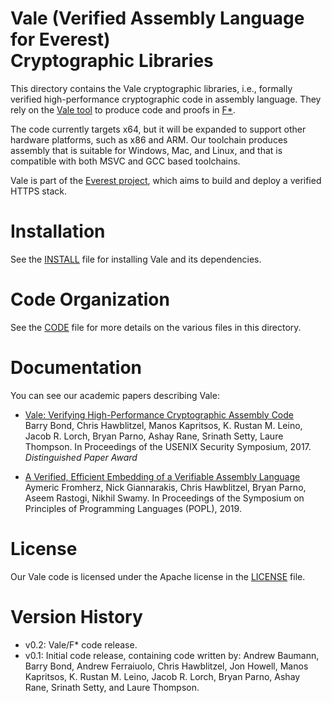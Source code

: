 Vale (Verified Assembly Language for Everest) <br>Cryptographic Libraries
=====================================================================

This directory contains the Vale cryptographic libraries, i.e., formally verified high-performance
cryptographic code in assembly language.  They rely
on the [Vale tool](https://github.com/project-everest/vale) to produce
code and proofs in [F\*](https://github.com/FStarLang/FStar).

The code currently targets x64, but it will be expanded to support
other hardware platforms, such as x86 and ARM.  Our toolchain
produces assembly that is suitable for Windows, Mac, and Linux,
and that is compatible with both MSVC and GCC based toolchains.

Vale is part of the [Everest project](https://project-everest.github.io), 
which aims to build and deploy a verified HTTPS stack.

# Installation

See the [INSTALL](./vale/INSTALL.md) file for installing Vale and its dependencies.

# Code Organization

See the [CODE](./vale/CODE.md) file for more details on the various files in this directory.

# Documentation

You can see our academic papers describing Vale:

* [Vale: Verifying High-Performance Cryptographic Assembly Code](https://project-everest.github.io/assets/vale2017.pdf)  
Barry Bond, Chris Hawblitzel, Manos Kapritsos, K. Rustan M. Leino, Jacob R. Lorch, Bryan Parno, Ashay Rane, Srinath Setty, Laure Thompson.
In Proceedings of the USENIX Security Symposium, 2017.
*Distinguished Paper Award*

* [A Verified, Efficient Embedding of a Verifiable Assembly Language](https://www.microsoft.com/en-us/research/publication/a-verified-efficient-embedding-of-a-verifiable-assembly-language/)  
Aymeric Fromherz, Nick Giannarakis, Chris Hawblitzel, Bryan Parno, Aseem Rastogi, Nikhil Swamy. In Proceedings of the Symposium on Principles of Programming Languages (POPL), 2019.

# License

Our Vale code is licensed under the Apache license in the [LICENSE](./LICENSE) file.

# Version History
- v0.2: Vale/F* code release.
- v0.1: Initial code release, containing code written by:
Andrew Baumann, Barry Bond, Andrew Ferraiuolo, Chris Hawblitzel,
Jon Howell, Manos Kapritsos, K. Rustan M. Leino, Jacob R. Lorch,
Bryan Parno, Ashay Rane, Srinath Setty, and Laure Thompson.
